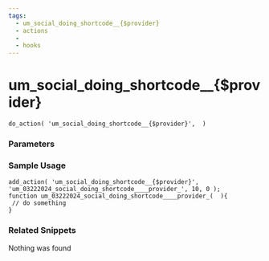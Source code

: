 ```yaml
---
tags: 
  - um_social_doing_shortcode__{$provider}
  - actions
  - 
  - hooks
---
```

# um\_social\_doing\_shortcode\_\_{$provider}

``` php:no-line-numbers
do_action( 'um_social_doing_shortcode__{$provider}',  )
```
<div class='hook-sep'></div>

### Parameters

<div class='hook-sep'></div>



### Sample Usage

``` php:no-line-numbers
add_action( 'um_social_doing_shortcode__{$provider}', 'um_03222024_social_doing_shortcode____provider_', 10, 0 );
function um_03222024_social_doing_shortcode____provider_(  ){
 // do something
}
```
<div class='hook-sep'></div>



### Related Snippets

Nothing was found

